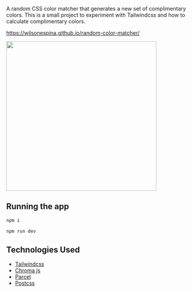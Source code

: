 A random CSS color matcher that generates a new set of complimentary colors. This is a small project to experiment with Tailwindcss and how to calculate complimentary colors.

https://wilsonespina.github.io/random-color-matcher/

<image src="color-recording.gif" width="400px">

## Running the app

```bash
npm i

npm run dev
```

## Technologies Used

* [Tailwindcss](https://tailwindcss.com/)
* [Chroma js](https://gka.github.io/chroma.js/)
* [Parcel](https://parceljs.org/)
* [Postcss](https://postcss.org/)


